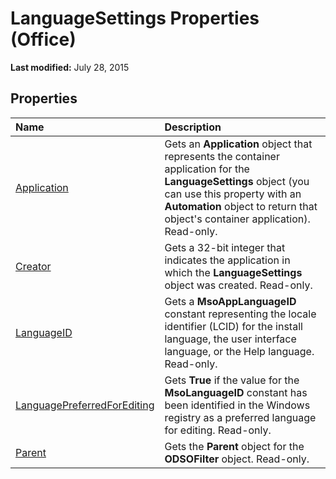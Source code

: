 
# LanguageSettings Properties (Office)

 **Last modified:** July 28, 2015


## Properties



|**Name**|**Description**|
|:-----|:-----|
| [Application](48bd707e-4dac-df46-fa5b-e8d1159aa19d.md)|Gets an  **Application** object that represents the container application for the **LanguageSettings** object (you can use this property with an **Automation** object to return that object's container application). Read-only.|
| [Creator](6c7f0a01-af17-c246-5b52-4c70d45568e7.md)|Gets a 32-bit integer that indicates the application in which the  **LanguageSettings** object was created. Read-only.|
| [LanguageID](a1efbab6-000f-d87e-296b-b58be9ad5194.md)|Gets a  **MsoAppLanguageID** constant representing the locale identifier (LCID) for the install language, the user interface language, or the Help language. Read-only.|
| [LanguagePreferredForEditing](345e29df-6cb7-13cc-a8ec-22196f38fc62.md)|Gets  **True** if the value for the **MsoLanguageID** constant has been identified in the Windows registry as a preferred language for editing. Read-only.|
| [Parent](5f10ab2b-bbab-7a91-a298-42f12e1c1b22.md)|Gets the  **Parent** object for the **ODSOFilter** object. Read-only.|
